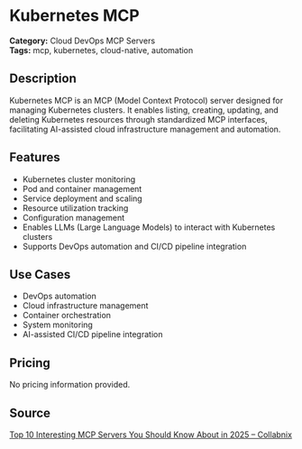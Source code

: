 # Kubernetes MCP

**Category:** Cloud DevOps MCP Servers  
**Tags:** mcp, kubernetes, cloud-native, automation

## Description
Kubernetes MCP is an MCP (Model Context Protocol) server designed for managing Kubernetes clusters. It enables listing, creating, updating, and deleting Kubernetes resources through standardized MCP interfaces, facilitating AI-assisted cloud infrastructure management and automation.

## Features
- Kubernetes cluster monitoring
- Pod and container management
- Service deployment and scaling
- Resource utilization tracking
- Configuration management
- Enables LLMs (Large Language Models) to interact with Kubernetes clusters
- Supports DevOps automation and CI/CD pipeline integration

## Use Cases
- DevOps automation
- Cloud infrastructure management
- Container orchestration
- System monitoring
- AI-assisted CI/CD pipeline integration

## Pricing
No pricing information provided.

## Source
[Top 10 Interesting MCP Servers You Should Know About in 2025 – Collabnix](https://collabnix.com/top-10-interesting-mcp-servers-you-should-know-about-in-2025/)